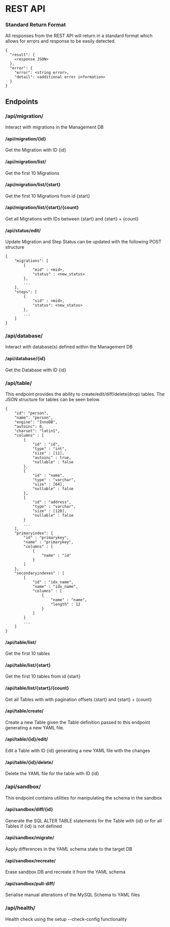 
# REST API

### Standard Return Format
All responses from the REST API will return in a standard format which allows for errors and response to be easily detected.

    {
      "result": {
        <response JSON>
      },
      "error": {
        "error": <string error>,
        "detail": <additional error information>
      }
    }

## Endpoints

### /api/migration/
Interact with migrations in the Management DB

#### /api/migration/{id}
Get the Migration with ID {id}

#### /api/migration/list/
Get the first 10 Migrations

#### /api/migration/list/{start}
Get the first 10 Migrations from id {start}

#### /api/migration/list/{start}/{count}
Get all Migrations with IDs between {start} and {start} + {count}

#### /api/status/edit/
Update Migration and Step Status can be updated with the following POST structure

    {
        "migrations": [
            {
                "mid" : <mid>,
                "status" : <new_status>
            },
            ...
        ],
        "steps": [
            {
                "sid" : <mid>,
                "status": <new_status>
            },
            ...
        ]
    }

### /api/database/
Interact with database(s) defined within the Management DB

#### /api/database/{id}
Get the Database with ID {id}

### /api/table/
This endpoint provides the ability to create/edit/diff/delete(drop) tables.
The JSON structure for tables can be seen below.

    {
        "id": "person",
    	"name": "person",
    	"engine": "InnoDB",
    	"autoinc": 0,
    	"charset": "latin1",
        "columns" : [
            {
                "id" : "id",
                "type" : "int",
                "size" : [11],
                "autoinc" : true,
                "nullable" : false
            },
            {
                "id" : "name",
                "type" : "varchar",
                "size" : [64],
                "nullable" : false
            },
            {
                "id" : "address",
                "type" : "varchar",
                "size" : [128],
                "nullable" : false
            }
            ...
        ],
        "primaryindex": {
            "id" : "primarykey",
            "name" : "primarykey",
            "columns" : [
                {
                    "name" : "id"
                }
            ]
        },
        "secondaryindexes" : [
            {
                "id" : "idx_name",
                "name" : "idx_name",
                "columns" : [
                    {
                        "name" : "name",
                        "length" : 12
                    }
                ]
            }
            ...
        ]
    }

#### /api/table/list/
Get the first 10 tables

#### /api/table/list/{start}
Get the first 10 tables from id {start}

#### /api/table/list/{start}/{count}
Get all Tables with with pagination offsets {start} and {start} + {count}

#### /api/table/create/
Create a new Table given the Table definition passed to this endpoint generating
a new YAML file.

#### /api/table/{id}/edit/
Edit a Table with ID {id} generating a new YAML file with the changes

#### /api/table/{id}/delete/
Delete the YAML file for the table with ID {id}

### /api/sandbox/
This endpoint contains utilities for manipulating the schema in the sandbox

#### /api/sandbox/diff/{id}
Generate the SQL ALTER TABLE statements for the Table with {id} or for all Tables if {id} is not defined

#### /api/sandbox/migrate/
Apply differences in the YAML schema state to the target DB

#### /api/sandbox/recreate/
Erase sandbox DB and recreate it from the YAML schema

#### /api/sandbox/pull-diff/
Serialise manual alterations of the MySQL Schema to YAML files

### /api/health/
Health check using the setup --check-config functionality
